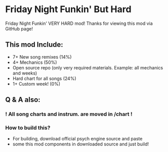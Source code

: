 # Friday Night Funkin' But Hard
Friday Night Funkin' VERY HARD mod!
Thanks for viewing this mod via GitHub page!

## This mod Include:
- 7+ New song remixes (14%)
- 4+ Mechanics (50%)
- Open source repo (only very required materials. Example: all mechanics and weeks)
- Hard chart for all songs (24%)
- 1+ Custom week! (0%)

## Q & A also:
### ! All song charts and instrum. are moved in /chart !
### How to build this?
- For building, download official psych engine source and paste
- some this mod components in downloaded source and just build!
